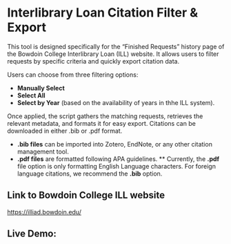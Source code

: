 # Interlibrary Loan Citation Filter & Export

This tool is designed specifically for the “Finished Requests” history page of the Bowdoin College Interlibrary Loan (ILL) website. It allows users to filter requests by specific criteria and quickly export citation data.

Users can choose from three filtering options: 
- **Manually Select**
- **Select All**
- **Select by Year** (based on the availability of years in thhe ILL system).

Once applied, the script gathers the matching requests, retrieves the relevant metadata, and formats it for easy export. 
Citations can be downloaded in either .bib or .pdf format. 
- **.bib files** can be imported into Zotero, EndNote, or any other citation management tool.
- **.pdf files** are formatted following APA guidelines.
** Currently, the **.pdf** file option is only formatting English Language characters. For foreign language citations, we recommend the **.bib** option.

## Link to Bowdoin College ILL website
https://illiad.bowdoin.edu/

## Live Demo:

